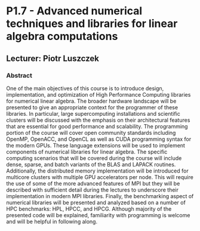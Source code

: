 # P1.7 - Advanced numerical techniques and libraries for linear algebra computations #

## Lecturer: Piotr Luszczek ##

### Abstract ###

One of the main objectives of this course is to introduce design,
implementation, and optimization of High Performance Computing libraries
for numerical linear algebra. The broader hardware landscape will be
presented to give an appropriate context for the programmer of these
libraries. In particular, large supercomputing installations and
scientific clusters will be discussed with the emphasis on their
architectural features that are essential for good performance and
scalability. The programming portion of the course will cover open
community standards including OpenMP, OpenACC, and OpenCL as well as
CUDA programming syntax for the modern GPUs. These language extensions
will be used to implement components of numerical libraries for linear
algebra. The specific computing scenarios that will be covered during
the course will include dense, sparse, and batch variants of the BLAS
and LAPACK routines. Additionally, the distributed memory implementation
will be introduced for multicore clusters with multiple GPU accelerators
per node. This will require the use of some of the more advanced
features of MPI but they will be described with sufficient detail during
the lectures to underscore their implementation in modern MPI libraries.
Finally, the benchmarking aspect of numerical libraries will be
presented and analyzed based on a number of HPC benchmarks: HPL, HPCC,
and HPCG.  Although majority of the presented code will be explained,
familiarity with programming is welcome and will be helpful in following
along.
